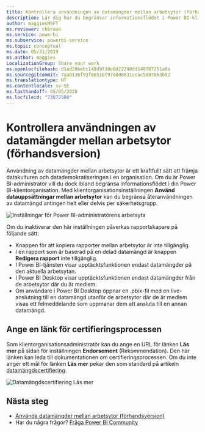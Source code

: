 ```yaml
---
title: Kontrollera användningen av datamängder mellan arbetsytor (förhandsversion) – Power BI
description: Lär dig hur du begränsar informationsflödet i Power BI-klientorganisationen.
author: maggiesMSFT
ms.reviewer: chbraun
ms.service: powerbi
ms.subservice: powerbi-service
ms.topic: conceptual
ms.date: 05/31/2019
ms.author: maggies
LocalizationGroup: Share your work
ms.openlocfilehash: d1ad29bebc148d9f30e8d22240dd149787251a0a
ms.sourcegitcommit: 7aa0136f93f88516f97ddd8031ccac5d07863b92
ms.translationtype: HT
ms.contentlocale: sv-SE
ms.lasthandoff: 05/05/2020
ms.locfileid: "73872588"
---
```

# <a name="control-the-use-of-datasets-across-workspaces-preview"></a>Kontrollera användningen av datamängder mellan arbetsytor (förhandsversion)

Användning av datamängder mellan arbetsytor är ett kraftfullt sätt att främja datakulturen och datademokratiseringen i en organisation. Om du är Power BI-administratör vill du dock ibland begränsa informationsflödet i din Power BI-klientorganisation. Med klientorganisationsinställningen **Använd datauppsättningar mellan arbetsytor** kan du begränsa återanvändningen av datamängd antingen helt eller delvis per säkerhetsgrupp.

![Inställningar för Power BI-administratörens arbetsyta](media/service-datasets-admin-across-workspaces/power-bi-admin-workspace-settings.png)

Om du inaktiverar den här inställningen påverkas rapportskapare på följande sätt:

- Knappen för att kopiera rapporter mellan arbetsytor är inte tillgänglig. 
- I en rapport som är baserad på en delad datamängd är knappen **Redigera rapport** inte tillgänglig.
- I Power BI-tjänsten visar upptäcktsfunktionen endast datamängder på den aktuella arbetsytan.
- I Power BI Desktop visar upptäcktsfunktionen endast datamängder från de arbetsytor där du är medlem.
- Om användare i Power BI Desktop öppnar en .pbix-fil med en live-anslutning till en datamängd utanför de arbetsytor där de är medlem visas ett felmeddelande som uppmanar dem att ansluta till en annan datamängd.

## <a name="provide-a-link-for-the-certification-process"></a>Ange en länk för certifieringsprocessen

Som klientorganisationsadministratör kan du ange en URL för länken **Läs mer** på sidan för inställningen **Endorsement** (Rekommendation).  Den här länken kan leda till dokumentationen om certifieringsprocessen. Om du inte anger ett mål för länken **Läs mer** pekar den som standard på artikeln [datamängdscertifiering](service-datasets-certify.md).

![Datamängdscertifiering Läs mer](media/service-datasets-certify-promote/power-bi-dataset-learn-more-certification.png)

## <a name="next-steps"></a>Nästa steg

- [Använda datamängder mellan arbetsytor (förhandsversion)](service-datasets-across-workspaces.md)
- Har du några frågor? [Fråga Power BI Community](https://community.powerbi.com/)
